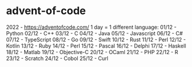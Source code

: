 # advent-of-code
2022 - https://adventofcode.com/
1 day = 1 different language:
  01/12 - Python
  02/12 - C++
  03/12 - C
  04/12 - Java
  05/12 - Javascript
  06/12 - C#
  07/12 - TypeScript
  08/12 - Go
  09/12 - Swift
  10/12 - Rust
  11/12 - Perl
  12/12 - Kotlin
  13/12 - Ruby
  14/12 - Perl
  15/12 - Pascal
  16/12 - Delphi
  17/12 - Haskell
  18/12 - Matlab
  19/12 - Objective-C
  20/12 - OCaml
  21/12 - PHP
  22/12 - R
  23/12 - Scratch 
  24/12 - Cobol
  25/12 - Curl
